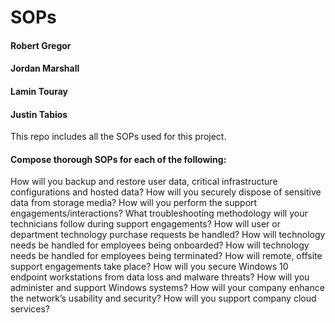 # SOPs

#### Robert Gregor
#### Jordan Marshall
#### Lamin Touray
#### Justin Tabios

This repo includes all the SOPs used for this project.

#### Compose thorough SOPs for each of the following:
  How will you backup and restore user data, critical infrastructure configurations and hosted data?
  How will you securely dispose of sensitive data from storage media?
  How will you perform the support engagements/interactions?
  What troubleshooting methodology will your technicians follow during support engagements?
  How will user or department technology purchase requests be handled?
  How will technology needs be handled for employees being onboarded?
  How will technology needs be handled for employees being terminated?
  How will remote, offsite support engagements take place?
  How will you secure Windows 10 endpoint workstations from data loss and malware threats?
  How will you administer and support Windows systems?
  How will your company enhance the network’s usability and security?
  How will you support company cloud services?

